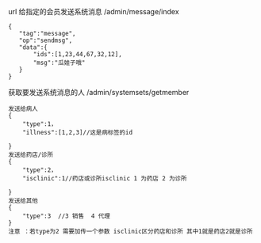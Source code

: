 url 
给指定的会员发送系统消息
 /admin/message/index
 ~~~
 {
    "tag":"message",
    "op":"sendmsg",
    "data":{
        "ids":[1,23,44,67,32,12],
        "msg":"瓜娃子哦"
    }
 }
 
 ~~~
 获取要发送系统消息的人
 /admin/systemsets/getmember

~~~
发送给病人
{
    "type":1，
    "illness":[1,2,3]//这是病标签的id
    
}
发送给药店/诊所
{
    "type":2，
    "isclinic":1//药店或诊所isclinic 1 为药店 2 为诊所
    
}
发送给其他
{
    "type":3  //3 销售  4 代理
}
注意 ：若type为2 需要加传一个参数 isclinic区分药店和诊所 其中1就是药店2就是诊所

~~~
 
 
 
 
 
 
 